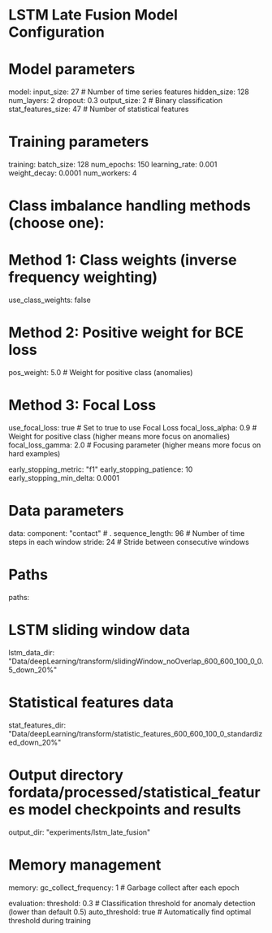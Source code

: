 # LSTM Late Fusion Model Configuration

# Model parameters
model:
  input_size: 27  # Number of time series features
  hidden_size: 128
  num_layers: 2
  dropout: 0.3
  output_size: 2  # Binary classification
  stat_features_size: 47  # Number of statistical features

# Training parameters
training:
  batch_size: 128
  num_epochs: 150
  learning_rate: 0.001
  weight_decay: 0.0001
  num_workers: 4
  
  # Class imbalance handling methods (choose one):
  # Method 1: Class weights (inverse frequency weighting)
  use_class_weights: false
  
  # Method 2: Positive weight for BCE loss
  pos_weight: 5.0  # Weight for positive class (anomalies)
  
  # Method 3: Focal Loss
  use_focal_loss: true  # Set to true to use Focal Loss
  focal_loss_alpha: 0.9  # Weight for positive class (higher means more focus on anomalies)
  focal_loss_gamma: 2.0  # Focusing parameter (higher means more focus on hard examples)

  early_stopping_metric: "f1"
  early_stopping_patience: 10
  early_stopping_min_delta: 0.0001

# Data parameters
data:
  component: "contact"  # .
  sequence_length: 96  # Number of time steps in each window
  stride: 24  # Stride between consecutive windows

# Paths
paths:
  # LSTM sliding window data
  lstm_data_dir: "Data/deepLearning/transform/slidingWindow_noOverlap_600_600_100_0_0.5_down_20%"
  # Statistical features data
  stat_features_dir: "Data/deepLearning/transform/statistic_features_600_600_100_0_standardized_down_20%"
  # Output directory fordata/processed/statistical_features model checkpoints and results
  output_dir: "experiments/lstm_late_fusion"

# Memory management
memory:
  gc_collect_frequency: 1  # Garbage collect after each epoch 

evaluation:
  threshold: 0.3  # Classification threshold for anomaly detection (lower than default 0.5)
  auto_threshold: true  # Automatically find optimal threshold during training 